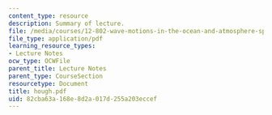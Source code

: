 ```yaml
---
content_type: resource
description: Summary of lecture.
file: /media/courses/12-802-wave-motions-in-the-ocean-and-atmosphere-spring-2004/82cba63a168e8d2a017d255a203eccef_hough.pdf
file_type: application/pdf
learning_resource_types:
- Lecture Notes
ocw_type: OCWFile
parent_title: Lecture Notes
parent_type: CourseSection
resourcetype: Document
title: hough.pdf
uid: 82cba63a-168e-8d2a-017d-255a203eccef
---
```

